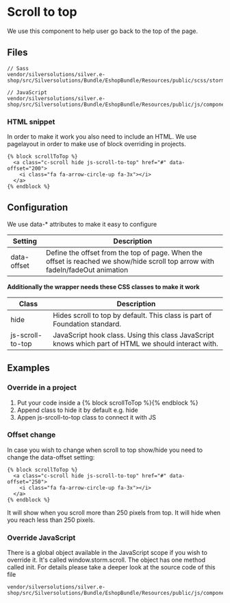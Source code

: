 # Scroll to top

We use this component to help user go back to the top of the page. 

## Files

``` 
// Sass
vendor/silversolutions/silver.e-shop/src/Silversolutions/Bundle/EshopBundle/Resources/public/scss/storm/_components.scroll.scss
 
// JavaScript
vendor/silversolutions/silver.e-shop/src/Silversolutions/Bundle/EshopBundle/Resources/public/js/components/scroll.js
```

### HTML snippet

In order to make it work you also need to include an HTML. We use pagelayout in order to make use of block overriding in projects. 

``` 
{% block scrollToTop %}
  <a class="c-scroll hide js-scroll-to-top" href="#" data-offset="200">
    <i class="fa fa-arrow-circle-up fa-3x"></i>
  </a>
{% endblock %}
```

## Configuration

We use data-\* attributes to make it easy to configure

| Setting     | Description                                                                                                                    |
| ----------- | ------------------------------------------------------------------------------------------------------------------------------ |
| data-offset | Define the offset from the top of page. When the offset is reached we show/hide scroll top arrow with fadeIn/fadeOut animation |

**Additionally the wrapper needs these CSS classes to make it work**

| Class            | Description                                                                                          |
| ---------------- | ---------------------------------------------------------------------------------------------------- |
| hide             | Hides scroll to top by default. This class is part of Foundation standard.                           |
| js-scroll-to-top | JavaScript hook class. Using this class JavaScript knows which part of HTML we should interact with. |

## Examples

### Override in a project

1. Put your code inside a {% block scrollToTop %}{% endblock %}
2. Append class to hide it by default e.g. hide
3. Appen js-srcoll-to-top class to connect it with JS

### Offset change

In case you wish to change when scroll to top show/hide you need to change the data-offset setting:

``` 
{% block scrollToTop %}
  <a class="c-scroll hide js-scroll-to-top" href="#" data-offset="250">
    <i class="fa fa-arrow-circle-up fa-3x"></i>
  </a>
{% endblock %}
```

It will show when you scroll more than 250 pixels from top. It will hide when you reach less than 250 pixels.

### Override JavaScript

There is a global object available in the JavaScript scope if you wish to override it. It's called window.storm.scroll. The object has one method called init. For details please take a deeper look at the source code of this file

``` 
vendor/silversolutions/silver.e-shop/src/Silversolutions/Bundle/EshopBundle/Resources/public/js/components/scroll.js
```
